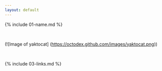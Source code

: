 ```yaml
---
layout: default
---
```


{% include 01-name.md %}

<br>

(![Image of yaktocat] (https://octodex.github.com/images/yaktocat.png)) 

<br>

{% include 03-links.md %}

